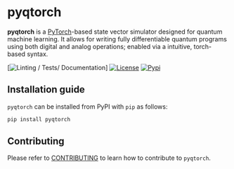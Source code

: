 # pyqtorch

**pyqtorch** is a [PyTorch](https://pytorch.org/)-based state vector simulator designed for quantum machine learning.
It allows for writing fully differentiable quantum programs using both digital and analog operations; enabled via a intuitive, torch-based syntax.

[![Linting / Tests/ Documentation](https://github.com/pasqal-io/pyqtorch/actions/workflows/run-tests-and-mypy.yml)]
[![License](https://img.shields.io/badge/License-Apache_2.0-blue.svg)](https://opensource.org/licenses/Apache-2.0)
[![Pypi](https://badge.fury.io/py/pyqtorch.svg)](https://pypi.org/project/pyqtorch/)


## Installation guide

`pyqtorch` can be installed from PyPI with `pip` as follows:

```bash
pip install pyqtorch
```

## Contributing

Please refer to [CONTRIBUTING](CONTRIBUTING.md) to learn how to contribute to `pyqtorch`.
